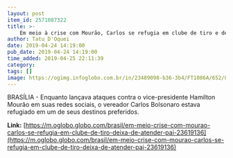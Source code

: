 ```yaml
---
layout: post
item_id: 2571087322
title: >-
    Em meio à crise com Mourão, Carlos se refugia em clube de tiro e deixa de atender o pai
author: Tatu D'Oquei
date: 2019-04-24 14:19:00
pub_date: 2019-04-24 14:19:00
time_added: 2019-04-25 22:11:39
category: 
tags: []
image: https://ogimg.infoglobo.com.br/in/23489098-b36-3b4/FT1086A/652/81182312_Rio-de-Janeiro-19-02-2019-Carlos-Bolsonaro-na-Camara-de-Vereadores-do-Rio-de-Janeiro.png
---
```


BRASÍLIA - Enquanto lançava ataques contra o vice-presidente Hamilton Mourão em suas redes sociais, o vereador Carlos Bolsonaro estava refugiado em um de seus destinos preferidos.

**Link:** [https://m.oglobo.globo.com/brasil/em-meio-crise-com-mourao-carlos-se-refugia-em-clube-de-tiro-deixa-de-atender-pai-23619136](https://m.oglobo.globo.com/brasil/em-meio-crise-com-mourao-carlos-se-refugia-em-clube-de-tiro-deixa-de-atender-pai-23619136)

